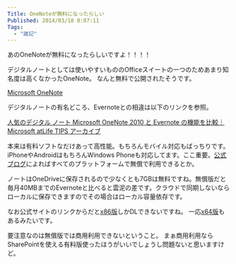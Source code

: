 ```yaml
---
Title: OneNoteが無料になったらしい
Published: 2014/03/18 0:07:11
Tags:
  - "雑記"
---
```

あのOneNoteが無料になったらしいですよ！！！！

デジタルノートとしては使いやすいもののOfficeスイートの一つのためあまり知名度は高くなかったOneNote。
なんと無料で公開されたそうです。

[Microsoft OneNote](http://www.onenote.com/)

デジタルノートの有名どころ、Evernoteとの相違は以下のリンクを参照。

[人気のデジタル ノート Microsoft OneNote 2010 と Evernote の機能を比較｜Microsoft atLife TIPS アーカイブ](http://www.microsoft.com/ja-jp/atlife/tips/archive/umall/office2010/1008_2/)

本来は有料ソフトなだけあって高性能。もちろんモバイル対応もばっちりです。iPhoneやAndroidはもちろんWindows Phoneも対応してます。ここ重要。[公式ブログ](http://blogs.office.com/2014/03/17/onenote-now-on-mac-free-everywhere-and-service-powered/?WT.mc_id=CIC_TWITTER_Outgoing%20-%20Product%20Updates_20140317_48982341_Office)によればすべてのプラットフォームで無償で利用できるとか。

ノートはOneDriveに保存されるので少なくとも7GBは無料ですね。無償版だと毎月40MBまでのEvernoteと比べると雲泥の差です。クラウドで同期しないならローカルに保存できますのでその場合はローカル容量依存です。

なお公式サイトのリンクからだと[x86版](http://www.onenote.com/Download/win32/x86/ja-JP)しかDLできないですね。
一応[x64版](http://www.onenote.com/Download/win32/x64/ja-JP)もあるみたいです。

要注意なのは無償版では商用利用できないということ。
まぁ商用利用ならSharePointを使える有料版使ったほうがいいでしょうし問題ないと思いますけど。